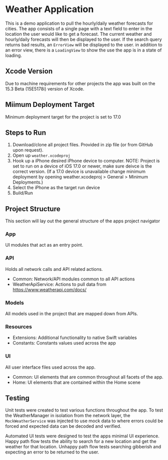 # Weather Application

This is a demo application to pull the hourly/daily weather forecasts for cities. The app consists of a single page with a text field to enter in the location the user would like to get a forecast. The current weather and hourly/daily forecasts will then be displayed to the user. If the search query returns bad results, an `ErrorView` will be displayed to the user. in addition to an error view, there is a `LoadingView` to show the use the app is in a state of loading.

## Xcode Version

Due to machine requirements for other projects the app was built on the 15.3 Beta (15E5178i) version of Xcode. 

## Miimum Deployment Target

Minimum deployment target for the project is set to 17.0

## Steps to Run
1. Download/clone all project files. Provided in zip file (or from GitHub upon request).
2. Open up `weather.xcodeproj`
3. Hook up a iPhone desired iPhone device to computer.
   NOTE: Project is set to run on a device of iOS 17.0 or newer, make sure deivce is the correct version. (If a 17.0 device is unavailable change minimum deployment by opening weather.xcodeproj > General > Minimum Deployments.)
4. Select the iPhone as the target run device
5. Build/Run

## Project Structure

This section will lay out the general structure of the apps project navigator

### App

UI modules that act as an entry point.

### API

Holds all network calls and API related actions. 

- Common: Network/API modules common to all API actions
- WeatherApiService: Actions to pull data from https://www.weatherapi.com/docs/

### Models

All models used in the project that are mapped down from APIs.

### Resources

- Extensions: Additional functionality to native Swift variables
- Constants: Constants values used across the app

### UI

All user interface files used across the app.

- Common: UI elements that are common throughout all facets of the app.
- Home: UI elements that are contained within the Home scene

## Testing

Unit tests were created to test various functions throughout the app. To test the WeatherManager in isolation from the network layer, the `MockWeatherService` was injected to use mock data to where errors could be forced and expected data can be decoded and verified.

Automated UI tests were designed to test the apps minimal UI experience. Happy path flow tests the ability to search for a new location and get the weather for that location. Unhappy path flow tests searching gibberish and expecting an error to be returned to the user.

